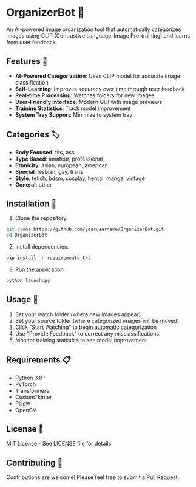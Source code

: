 # OrganizerBot 🧠

An AI-powered image organization tool that automatically categorizes images using CLIP (Contrastive Language-Image Pre-training) and learns from user feedback.

## Features 🚀

- **AI-Powered Categorization**: Uses CLIP model for accurate image classification
- **Self-Learning**: Improves accuracy over time through user feedback
- **Real-time Processing**: Watches folders for new images
- **User-Friendly Interface**: Modern GUI with image previews
- **Training Statistics**: Track model improvement
- **System Tray Support**: Minimize to system tray

## Categories 🏷️

- **Body Focused**: tits, ass
- **Type Based**: amateur, professional
- **Ethnicity**: asian, european, american
- **Special**: lesbian, gay, trans
- **Style**: fetish, bdsm, cosplay, hentai, manga, vintage
- **General**: other

## Installation 🔧

1. Clone the repository:
```bash
git clone https://github.com/yourusername/OrganizerBot.git
cd OrganizerBot
```

2. Install dependencies:
```bash
pip install -r requirements.txt
```

3. Run the application:
```bash
python launch.py
```

## Usage 📝

1. Set your watch folder (where new images appear)
2. Set your source folder (where categorized images will be moved)
3. Click "Start Watching" to begin automatic categorization
4. Use "Provide Feedback" to correct any misclassifications
5. Monitor training statistics to see model improvement

## Requirements 📋

- Python 3.8+
- PyTorch
- Transformers
- CustomTkinter
- Pillow
- OpenCV

## License 📄

MIT License - See LICENSE file for details

## Contributing 🤝

Contributions are welcome! Please feel free to submit a Pull Request. 